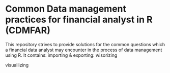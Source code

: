 # Common Data management practices for financial analyst in R (CDMFAR)
This repository strives to provide solutions for the common questions which a financial data analyst may encounter in the process of data management using R. It contains:
importing & exporting: 
wisorizing

visuallizing

